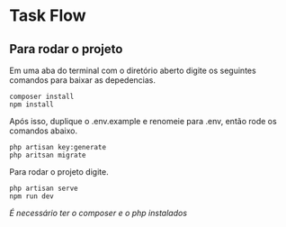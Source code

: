 # Task Flow
## Para rodar o projeto
Em uma aba do terminal com o diretório aberto digite os seguintes comandos para baixar as depedencias.
```
composer install
npm install
```
Após isso, duplique o .env.example e renomeie para .env, então rode os comandos abaixo.
```
php artisan key:generate
php aritsan migrate
```
Para rodar o projeto digite.
```
php artisan serve
npm run dev
```
*É necessário ter o composer e o php instalados*

